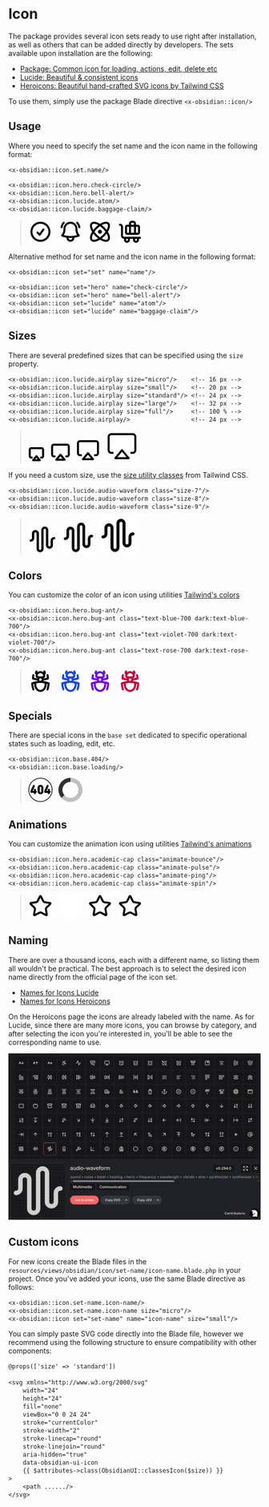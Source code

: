 # Icon

The package provides several icon sets ready to use right after installation, as well as others that can be added directly by developers. The sets available upon installation are the following:

* [Package: Common icon for loading, actions, edit, delete etc](https://github.com/emkcloud/obsidian-ui)
* [Lucide: Beautiful & consistent icons](https://lucide.dev/)
* [Heroicons: Beautiful hand-crafted SVG icons by Tailwind CSS](https://heroicons.com/)

To use them, simply use the package Blade directive `<x-obsidian::icon/>`

## Usage

Where you need to specify the set name and the icon name in the following format:

```blade
<x-obsidian::icon.set.name/>
```

```blade
<x-obsidian::icon.hero.check-circle/>
<x-obsidian::icon.hero.bell-alert/>
<x-obsidian::icon.lucide.atom/>
<x-obsidian::icon.lucide.baggage-claim/>
```

><picture>
>  <source media="(prefers-color-scheme: dark)" srcset="../images/check-circle-white.svg">
>  <img src="../images/check-circle-black.svg">
></picture>&nbsp;
><picture>
>  <source media="(prefers-color-scheme: dark)" srcset="../images/bell-alert-white.svg">
>  <img src="../images/bell-alert-black.svg">
></picture>&nbsp;
><picture>
>  <source media="(prefers-color-scheme: dark)" srcset="../images/atom-white.svg">
>  <img src="../images/atom-black.svg">
></picture>&nbsp;
><picture>
>  <source media="(prefers-color-scheme: dark)" srcset="../images/baggage-claim-white.svg">
>  <img src="../images/baggage-claim-black.svg">
></picture>

Alternative method for set name and the icon name in the following format:

```blade
<x-obsidian::icon set="set" name="name"/>
```

```blade
<x-obsidian::icon set="hero" name="check-circle"/> 
<x-obsidian::icon set="hero" name="bell-alert"/> 
<x-obsidian::icon set="lucide" name="atom"/>
<x-obsidian::icon set="lucide" name="baggage-claim"/>
```

## Sizes

There are several predefined sizes that can be specified using the `size` property.

```blade
<x-obsidian::icon.lucide.airplay size="micro"/>    <!-- 16 px -->
<x-obsidian::icon.lucide.airplay size="small"/>    <!-- 20 px -->
<x-obsidian::icon.lucide.airplay size="standard"/> <!-- 24 px -->
<x-obsidian::icon.lucide.airplay size="large"/>    <!-- 32 px -->
<x-obsidian::icon.lucide.airplay size="full"/>     <!-- 100 % -->
<x-obsidian::icon.lucide.airplay/>                 <!-- 24 px -->
```
><picture>
>  <source media="(prefers-color-scheme: dark)" srcset="../images/airplay-16-white.svg">
>  <img src="../images/airplay-16-black.svg">
></picture>&nbsp;
><picture>
>  <source media="(prefers-color-scheme: dark)" srcset="../images/airplay-20-white.svg">
>  <img src="../images/airplay-20-black.svg">
></picture>&nbsp;
><picture>
>  <source media="(prefers-color-scheme: dark)" srcset="../images/airplay-24-white.svg">
>  <img src="../images/airplay-24-black.svg">
></picture>&nbsp;
><picture>
>  <source media="(prefers-color-scheme: dark)" srcset="../images/airplay-32-white.svg">
>  <img src="../images/airplay-32-black.svg">
></picture>

If you need a custom size, use the [size utility classes](https://tailwindcss.com/docs/width) from Tailwind CSS.

```blade
<x-obsidian::icon.lucide.audio-waveform class="size-7"/>
<x-obsidian::icon.lucide.audio-waveform class="size-8"/>
<x-obsidian::icon.lucide.audio-waveform class="size-9"/>
```

><picture>
>  <source media="(prefers-color-scheme: dark)" srcset="../images/waveform-28-white.svg">
>  <img src="../images/waveform-28-black.svg">
></picture>&nbsp;
><picture>
>  <source media="(prefers-color-scheme: dark)" srcset="../images/waveform-32-white.svg">
>  <img src="../images/waveform-32-black.svg">
></picture>&nbsp;
><picture>
>  <source media="(prefers-color-scheme: dark)" srcset="../images/waveform-36-white.svg">
>  <img src="../images/waveform-36-black.svg">
></picture>

## Colors

You can customize the color of an icon using utilities [Tailwind's colors](https://tailwindcss.com/docs/color)

```blade
<x-obsidian::icon.hero.bug-ant/>
<x-obsidian::icon.hero.bug-ant class="text-blue-700 dark:text-blue-700"/>
<x-obsidian::icon.hero.bug-ant class="text-violet-700 dark:text-violet-700"/>
<x-obsidian::icon.hero.bug-ant class="text-rose-700 dark:text-rose-700"/>
```

><picture>
>  <source media="(prefers-color-scheme: dark)" srcset="../images/bug-ant-white.svg">
>  <img src="../images/bug-ant-black.svg">
></picture>&nbsp;
><picture>
>  <source media="(prefers-color-scheme: dark)" srcset="../images/bug-ant-blue.svg">
>  <img src="../images/bug-ant-blue.svg">
></picture>&nbsp;
><picture>
>  <source media="(prefers-color-scheme: dark)" srcset="../images/bug-ant-violet.svg">
>  <img src="../images/bug-ant-violet.svg">
></picture>&nbsp;
><picture>
>  <source media="(prefers-color-scheme: dark)" srcset="../images/bug-ant-rose.svg">
>  <img src="../images/bug-ant-rose.svg">
></picture>

## Specials

There are special icons in the `base set` dedicated to specific operational states such as loading, edit, etc.

```blade
<x-obsidian::icon.base.404/>
<x-obsidian::icon.base.loading/>
```

><picture>
>  <source media="(prefers-color-scheme: dark)" srcset="../images/error-404-white.svg">
>  <img src="../images/error-404-black.svg">
></picture>&nbsp;
><picture>
>  <source media="(prefers-color-scheme: dark)" srcset="../images/loading-white.svg">
>  <img src="../images/loading-black.svg">
></picture>&nbsp;

## Animations

You can customize the animation icon using utilities [Tailwind's animations](https://tailwindcss.com/docs/animation#adding-a-spin-animation)

```blade
<x-obsidian::icon.hero.academic-cap class="animate-bounce"/>
<x-obsidian::icon.hero.academic-cap class="animate-pulse"/>
<x-obsidian::icon.hero.academic-cap class="animate-ping"/>
<x-obsidian::icon.hero.academic-cap class="animate-spin"/>
```

><picture>
>  <source media="(prefers-color-scheme: dark)" srcset="../images/star-animate-white-bounce.svg">
>  <img src="../images/star-animate-black-bounce.svg">
></picture>&nbsp;
><picture>
>  <source media="(prefers-color-scheme: dark)" srcset="../images/star-animate-white-pulse.svg">
>  <img src="../images/star-animate-black-pulse.svg">
></picture>&nbsp;
><picture>
>  <source media="(prefers-color-scheme: dark)" srcset="../images/star-animate-white-ping.svg">
>  <img src="../images/star-animate-black-ping.svg">
></picture>&nbsp;
><picture>
>  <source media="(prefers-color-scheme: dark)" srcset="../images/star-animate-white-spin.svg">
>  <img src="../images/star-animate-black-spin.svg">
></picture>&nbsp;

## Naming

There are over a thousand icons, each with a different name, so listing them all wouldn't be practical. The best approach is to select the desired icon name directly from the official page of the icon set.

* [Names for Icons Lucide](https://lucide.dev/icons)
* [Names for Icons Heroicons](https://heroicons.com/)

On the Heroicons page the icons are already labeled with the name. As for Lucide, since there are many more icons, you can browse by category, and after selecting the icon you're interested in, you'll be able to see the corresponding name to use.

[![Lucide](../images/lucide-search.jpg)](https://lucide.dev/icons)

## Custom icons

For new icons create the Blade files in the `resources/views/obsidian/icon/set-name/icon-name.blade.php` in your project. Once you've added your icons, use the same Blade directive as follows:

```blade
<x-obsidian::icon.set-name.icon-name/>
<x-obsidian::icon.set-name.icon-name size="micro"/>
<x-obsidian::icon set="set-name" name="icon-name" size="small"/>
```

You can simply paste SVG code directly into the Blade file, however we recommend using the following structure to ensure compatibility with other components:

```blade
@props(['size' => 'standard'])

<svg xmlns="http://www.w3.org/2000/svg"
    width="24"
    height="24"
    fill="none"
    viewBox="0 0 24 24"
    stroke="currentColor"
    stroke-width="2"
    stroke-linecap="round"
    stroke-linejoin="round"
    aria-hidden="true"
    data-obsidian-ui-icon
    {{ $attributes->class(ObsidianUI::classesIcon($size)) }}
>
    <path ....../>
</svg>
```

